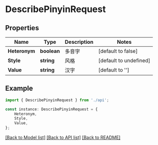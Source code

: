 # DescribePinyinRequest


## Properties

Name | Type | Description | Notes
------------ | ------------- | ------------- | -------------
**Heteronym** | **boolean** | 多音字 | [default to false]
**Style** | **string** | 风格 | [default to undefined]
**Value** | **string** | 汉字 | [default to '']

## Example

```typescript
import { DescribePinyinRequest } from './api';

const instance: DescribePinyinRequest = {
    Heteronym,
    Style,
    Value,
};
```

[[Back to Model list]](../README.md#documentation-for-models) [[Back to API list]](../README.md#documentation-for-api-endpoints) [[Back to README]](../README.md)
